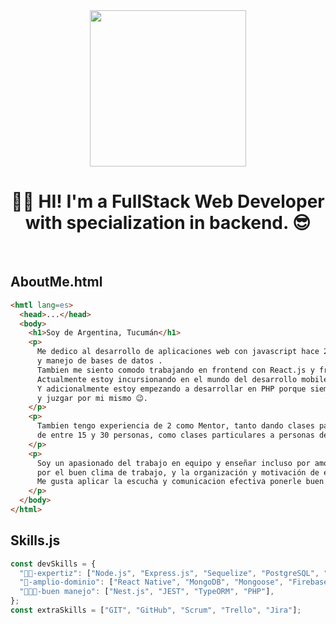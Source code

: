 <div align="center">
<img height=250 src="https://media3.giphy.com/media/L8K62iTDkzGX6/giphy.gif?cid=790b7611f2c104b3e9bef4fcd60be69dc67b5d0882e89af3&rid=giphy.gif&ct=g"/>

# 👋🏾 HI! I'm a FullStack Web Developer with specialization in backend. 😎
</div>
<br>

## AboutMe.html
```html
<hmtl lang=es>
  <head>...</head>
  <body>
    <h1>Soy de Argentina, Tucumán</h1>
    <p>
      Me dedico al desarrollo de aplicaciones web con javascript hace 2 años y me destaco en backend con Node.js
      y manejo de bases de datos .
      Tambien me siento comodo trabajando en frontend con React.js y frameworks o preprocesadores css.
      Actualmente estoy incursionando en el mundo del desarrollo mobile con React Native.
      Y adicionalmente estoy empezando a desarrollar en PHP porque siempre me gusta ir en contra de las modas
      y juzgar por mi mismo 😉.
    </p>
    <p>
      Tambien tengo experiencia de 2 como Mentor, tanto dando clases para academias de programación con comisiones
      de entre 15 y 30 personas, como clases particulares a personas de distintos paises de habla hispana.
    </p>
    <p>
      Soy un apasionado del trabajo en equipo y enseñar incluso por amor al arte, me gusta tener un rol activo y me preocupo
      por el buen clima de trabajo, y la organización y motivación de equipos.
      Me gusta aplicar la escucha y comunicacion efectiva ponerle buen humor al ambiente 🙃.
    </p>
  </body>
</html>
```
## Skills.js
```js
const devSkills = {
  "🐱‍👤-expertiz": ["Node.js", "Express.js", "Sequelize", "PostgreSQL", "React.js"],
  "🤠-amplio-dominio": ["React Native", "MongoDB", "Mongoose", "Firebase"],
  "👨🏽‍🔬-buen manejo": ["Nest.js", "JEST", "TypeORM", "PHP"],
};
const extraSkills = ["GIT", "GitHub", "Scrum", "Trello", "Jira"];
```
